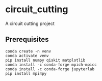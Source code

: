 # circuit_cutting
A circuit cutting project

## Prerequisites

```
conda create -n venv
conda activate venv
pip install numpy qiskit matplotlib
conda install -c conda-forge mpich-mpicc
conda install -c conda-forge jupyterlab
pip install mpi4py
```